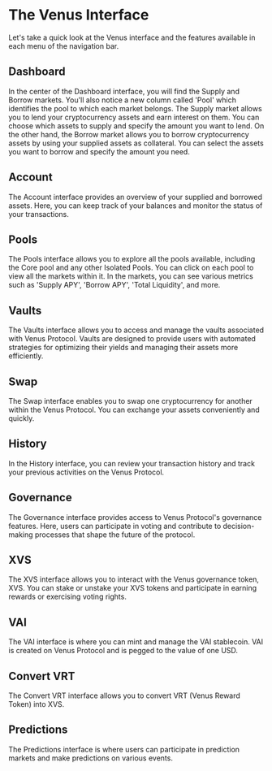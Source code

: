 # The Venus Interface

Let's take a quick look at the Venus interface and the features available in each menu of the navigation bar.

## Dashboard

In the center of the Dashboard interface, you will find the Supply and Borrow markets. You'll also notice a new column called 'Pool' which identifies the pool to which each market belongs. The Supply market allows you to lend your cryptocurrency assets and earn interest on them. You can choose which assets to supply and specify the amount you want to lend. On the other hand, the Borrow market allows you to borrow cryptocurrency assets by using your supplied assets as collateral. You can select the assets you want to borrow and specify the amount you need.

<!-- SCREENSHOT OF DASHBOARD VIEW -->

## Account

The Account interface provides an overview of your supplied and borrowed assets. Here, you can keep track of your balances and monitor the status of your transactions.

<!-- SCREENSHOT OF ACCOUNT VIEW -->

## Pools

The Pools interface allows you to explore all the pools available, including the Core pool and any other Isolated Pools. You can click on each pool to view all the markets within it. In the markets, you can see various metrics such as 'Supply APY', 'Borrow APY', 'Total Liquidity', and more.

<!-- SCREENSHOT OF POOL VIEW -->

## Vaults

The Vaults interface allows you to access and manage the vaults associated with Venus Protocol. Vaults are designed to provide users with automated strategies for optimizing their yields and managing their assets more efficiently.

<!-- SCREENSHOT OF VAULTS VIEW -->

## Swap

The Swap interface enables you to swap one cryptocurrency for another within the Venus Protocol. You can exchange your assets conveniently and quickly.

<!-- SCREENSHOT OF SWAP VIEW -->

## History

In the History interface, you can review your transaction history and track your previous activities on the Venus Protocol.

<!-- SCREENSHOT OF HISTORY VIEW -->

## Governance

The Governance interface provides access to Venus Protocol's governance features. Here, users can participate in voting and contribute to decision-making processes that shape the future of the protocol.

<!-- SCREENSHOT OF GOVERNANCE VIEW -->

## XVS

The XVS interface allows you to interact with the Venus governance token, XVS. You can stake or unstake your XVS tokens and participate in earning rewards or exercising voting rights.

<!-- SCREENSHOT OF XVS VIEW -->

## VAI

The VAI interface is where you can mint and manage the VAI stablecoin. VAI is created on Venus Protocol and is pegged to the value of one USD.

<!-- SCREENSHOT OF VAI VIEW -->

## Convert VRT

The Convert VRT interface allows you to convert VRT (Venus Reward Token) into XVS.

<!-- SCREENSHOT OF Convert VRT VIEW -->

## Predictions

The Predictions interface is where users can participate in prediction markets and make predictions on various events.

<!-- SCREENSHOT OF Predictions VIEW -->
